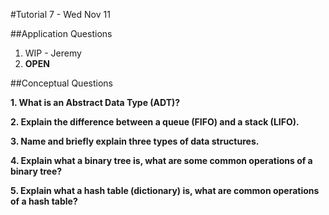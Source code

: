 #Tutorial 7 - Wed Nov 11

##Application Questions

1. WIP - Jeremy
2. **OPEN**



##Conceptual Questions

**1. What is an Abstract Data Type (ADT)?**

**2. Explain the difference between a queue (FIFO) and a stack (LIFO).**

**3. Name and briefly explain three types of data structures.**

**4. Explain what a binary tree is, what are some common operations of a binary
tree?**

**5. Explain what a hash table (dictionary) is, what are common operations of a hash
table?**
